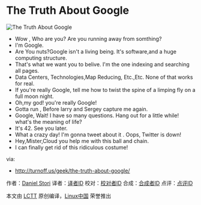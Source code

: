 The Truth About Google
===============

![The Truth About Google](http://turnoff.us/image/en/the-truth-about-google.png)

- Wow , Who are you? Are you running away from somthing?
- I'm Google.
- Are You nuts?Google isn't a living being. It's software,and a huge computing structure.
- That's what we want you to belive. I'm the one indexing and searching all pages.
- Data Centers, Technologies,Map Reducing, Etc.,Etc. None of that works for real.
- If you're really Google, tell me how to twist the spine of a limping fly on a full moon night.
- Oh,my god! you're really Google!
- Gotta run , Before larry and Sergey capture me again.
- Google, Wait!  I have so many questions. Hang out for a little while! what's the meaning of life?
- It's 42. See you later.
- What a crazy day! I'm gonna tweet about it . Oops, Twitter is down!
- Hey,Mister,Cloud you help me with this ball and chain.
- I can finally get rid of this ridiculous costume!

via:
- http://turnoff.us/geek/the-truth-about-google/

作者：[Daniel Stori][a]
译者：[译者ID](https://github.com/译者ID)
校对：[校对者ID](https://github.com/校对者ID)
合成：[合成者ID](https://github.com/合成者ID)
点评：[点评ID](https://github.com/点评者ID)

本文由 [LCTT](https://github.com/LCTT/TranslateProject) 原创编译，[Linux中国](https://linux.cn/) 荣誉推出

[a]:http://turnoff.us/about/
